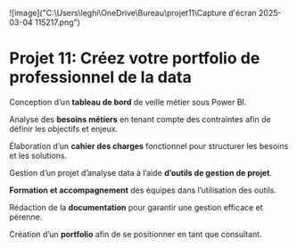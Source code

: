 ![image]("C:\Users\leghi\OneDrive\Bureau\projet11\Capture d'écran 2025-03-04 115217.png")

# Projet 11: Créez votre portfolio de professionnel de la data

Conception d’un **tableau de bord** de veille métier sous Power BI.

Analyse des **besoins métiers** en tenant compte des contraintes afin de définir les objectifs et enjeux.

Élaboration d’un **cahier des charges** fonctionnel pour structurer les besoins et les solutions.

Gestion d’un projet d’analyse data à l’aide **d’outils de gestion de projet**.

**Formation et accompagnement** des équipes dans l’utilisation des outils.

Rédaction de la **documentation** pour garantir une gestion efficace et pérenne.

Création d’un **portfolio** afin de se positionner en tant que consultant.
